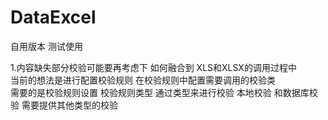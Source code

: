 # DataExcel
自用版本
测试使用

1.内容缺失部分校验可能要再考虑下   如何融合到 XLS和XLSX的调用过程中    
   当前的想法是进行配置校验规则     在校验规则中配置需要调用的校验类  
    需要的是校验规则设置   校验规则类型 通过类型来进行校验  本地校验  和数据库校验  需要提供其他类型的校验 
